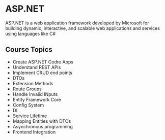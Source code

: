 # ASP.NET
ASP.NET is a web application framework developed by Microsoft for building dynamic, interactive, and scalable web applications and services using languages like C#

## Course Topics
-   Create ASP.NET Codre Apps
-   Understand REST APIs
-   Implement CRUD end points
-   DTOs
-   Extension Methods
-   Route Groups
-   Handle Invalid INputs
-   Entity Framework Core
-   Config System
-   DI
-   Service Lifetime
-   Mapping Entities with DTOs
-   Asynchronous programming
-   Frontend Integration

